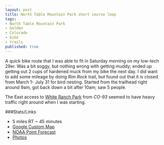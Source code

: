 ```yaml
---
layout: post
title: North Table Mountain Park short course loop
tags:
- North Table Mountain Park
- Golden
- Colorado
- bike
- trails
published: true
---
```

A quick bike route that I was able to fit in Saturday morning on my low-tech
29er. Was a bit soggy, but nothing wrong with getting muddy; ended up getting
out 2 cups of hardened muck from my bike the next day.
I did want to add some mileage by doing _Rim Rock_ trail, but found out that it
is closed from March 1- July 31 for bird nesting. Started from the trailhead
right around 9am, got back down a bit after 10am; saw 5 people.

The East access to
[White Ranch Park](http://jeffco.us/parks/parks-and-trails/white-ranch-park/)
from _CO-93_ seemed to have heavy traffic right around when I was starting.

###Stats/Links
- 5 miles RT ~ 45 minutes
- [Google Custom Map](https://mapsengine.google.com/map/edit?mid=zj2fwvSxaNFw.knqzafXgC7SE)
- [NOAA Point Forecast](http://forecast.weather.gov/MapClick.php?lat=39.783153&lon=-105.2113494)
- [Photos](https://www.dropbox.com/sc/xzg6warty839eqk/AAAnotJKLozw8Gfi7aWgXQ99a)
